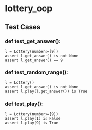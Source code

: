 # lottery_oop

## Test Cases
### def test_get_answer():
    l = Lottery(numbers=[9])
    assert l.get_answer() is not None
    assert l.get_answer() == 9
    
### def test_random_range():
    l = Lottery()
    assert l.get_answer() is not None
    assert l.play(l.get_answer()) is True
        
### def test_play():
    l = Lottery(numbers=[9])
    assert l.play(1) is False
    assert l.play(9) is True
